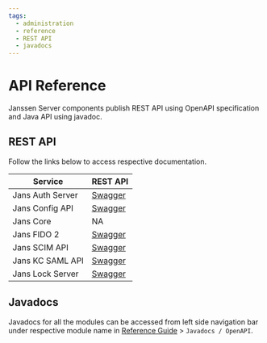 ```yaml
---
tags:
  - administration
  - reference
  - REST API
  - javadocs
---
```


# API Reference

Janssen Server components publish REST API using OpenAPI specification and Java API using javadoc. 

## REST API

Follow the links below to access respective documentation. 

| Service          | REST API                                                                                                                                                                              |  
|------------------|---------------------------------------------------------------------------------------------------------------------------------------------------------------------------------------|
| Jans Auth Server | [Swagger](https://gluu.org/swagger-ui/?url=https://raw.githubusercontent.com/JanssenProject/jans/vreplace-janssen-version/jans-auth-server/docs/swagger.yaml)                         |   
| Jans Config API  | [Swagger](https://gluu.org/swagger-ui/?url=https://raw.githubusercontent.com/JanssenProject/jans/vreplace-janssen-version/jans-config-api/docs/jans-config-api-swagger.yaml)          |    
| Jans Core        | NA                                                                                                                                                                                    |  
| Jans FIDO 2      | [Swagger](https://gluu.org/swagger-ui/?url=https://raw.githubusercontent.com/JanssenProject/jans/vreplace-janssen-version/jans-fido2/docs/jansFido2Swagger.yaml)                      |  
| Jans SCIM API    | [Swagger](https://gluu.org/swagger-ui/?url=https://raw.githubusercontent.com/JanssenProject/jans/vreplace-janssen-version/jans-scim/server/src/main/resources/jans-scim-openapi.yaml) |
| Jans KC SAML API | [Swagger](https://gluu.org/swagger-ui/?url=https://raw.githubusercontent.com/JanssenProject/jans/v1.13.0/jans-config-api/plugins/docs/kc-saml-plugin-swagger.yaml)                    |
| Jans Lock Server | [Swagger](https://gluu.org/swagger-ui/?url=https://raw.githubusercontent.com/JanssenProject/jans/v1.13.0/jans-lock/lock-server.yaml)                                                  |

## Javadocs 

Javadocs for all the modules can be accessed from left side navigation bar under respective module name in 
[Reference Guide](../reference/README.md) > `Javadocs / OpenAPI`.

